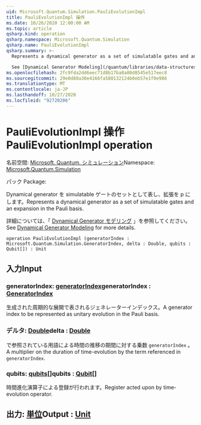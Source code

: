 ```yaml
---
uid: Microsoft.Quantum.Simulation.PauliEvolutionImpl
title: PauliEvolutionImpl 操作
ms.date: 10/26/2020 12:00:00 AM
ms.topic: article
qsharp.kind: operation
qsharp.namespace: Microsoft.Quantum.Simulation
qsharp.name: PauliEvolutionImpl
qsharp.summary: >-
  Represents a dynamical generator as a set of simulatable gates and an expansion in the Pauli basis.

  See [Dynamical Generator Modeling](/quantum/libraries/data-structures#dynamical-generator-modeling) for more details.
ms.openlocfilehash: 2fc9fda2dd6eec71d8b17ba8a00d8545e517eec8
ms.sourcegitcommit: 29e0d88a30e4166fa580132124b0eb57e1f0e986
ms.translationtype: MT
ms.contentlocale: ja-JP
ms.lasthandoff: 10/27/2020
ms.locfileid: "92720206"
---
```

# <a name="paulievolutionimpl-operation"></a><span data-ttu-id="01464-102">PauliEvolutionImpl 操作</span><span class="sxs-lookup"><span data-stu-id="01464-102">PauliEvolutionImpl operation</span></span>

<span data-ttu-id="01464-103">名前空間: [Microsoft. Quantum. シミュレーション](xref:Microsoft.Quantum.Simulation)</span><span class="sxs-lookup"><span data-stu-id="01464-103">Namespace: [Microsoft.Quantum.Simulation](xref:Microsoft.Quantum.Simulation)</span></span>

<span data-ttu-id="01464-104">パック [](https://nuget.org/packages/)</span><span class="sxs-lookup"><span data-stu-id="01464-104">Package: [](https://nuget.org/packages/)</span></span>


<span data-ttu-id="01464-105">Dynamical generator を simulatable ゲートのセットとして表し、拡張を p にします。</span><span class="sxs-lookup"><span data-stu-id="01464-105">Represents a dynamical generator as a set of simulatable gates and an expansion in the Pauli basis.</span></span>

<span data-ttu-id="01464-106">詳細については、「 [Dynamical Generator モデリング](/quantum/libraries/data-structures#dynamical-generator-modeling) 」を参照してください。</span><span class="sxs-lookup"><span data-stu-id="01464-106">See [Dynamical Generator Modeling](/quantum/libraries/data-structures#dynamical-generator-modeling) for more details.</span></span>

```qsharp
operation PauliEvolutionImpl (generatorIndex : Microsoft.Quantum.Simulation.GeneratorIndex, delta : Double, qubits : Qubit[]) : Unit
```


## <a name="input"></a><span data-ttu-id="01464-107">入力</span><span class="sxs-lookup"><span data-stu-id="01464-107">Input</span></span>

### <a name="generatorindex--generatorindex"></a><span data-ttu-id="01464-108">generatorIndex: [generatorIndex](xref:Microsoft.Quantum.Simulation.GeneratorIndex)</span><span class="sxs-lookup"><span data-stu-id="01464-108">generatorIndex : [GeneratorIndex](xref:Microsoft.Quantum.Simulation.GeneratorIndex)</span></span>

<span data-ttu-id="01464-109">生成された周期的な展開で表されるジェネレーターインデックス。</span><span class="sxs-lookup"><span data-stu-id="01464-109">A generator index to be represented as unitary evolution in the Pauli basis.</span></span>


### <a name="delta--double"></a><span data-ttu-id="01464-110">デルタ: [Double](xref:microsoft.quantum.lang-ref.double)</span><span class="sxs-lookup"><span data-stu-id="01464-110">delta : [Double](xref:microsoft.quantum.lang-ref.double)</span></span>

<span data-ttu-id="01464-111">で参照されている用語による時間の推移の期間に対する乗数 `generatorIndex` 。</span><span class="sxs-lookup"><span data-stu-id="01464-111">A multiplier on the duration of time-evolution by the term referenced in `generatorIndex`.</span></span>


### <a name="qubits--qubit"></a><span data-ttu-id="01464-112">qubits: [qubits](xref:microsoft.quantum.lang-ref.qubit)[]</span><span class="sxs-lookup"><span data-stu-id="01464-112">qubits : [Qubit](xref:microsoft.quantum.lang-ref.qubit)[]</span></span>

<span data-ttu-id="01464-113">時間進化演算子による登録が行われます。</span><span class="sxs-lookup"><span data-stu-id="01464-113">Register acted upon by time-evolution operator.</span></span>



## <a name="output--unit"></a><span data-ttu-id="01464-114">出力: [単位](xref:microsoft.quantum.lang-ref.unit)</span><span class="sxs-lookup"><span data-stu-id="01464-114">Output : [Unit](xref:microsoft.quantum.lang-ref.unit)</span></span>

